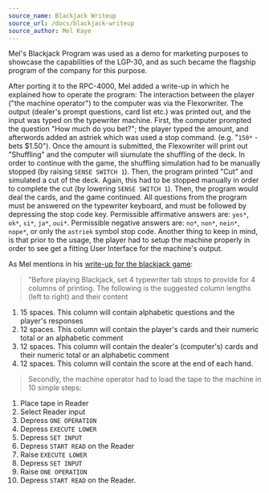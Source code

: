```yaml
---
source_name: Blackjack Writeup
source_url: /docs/blackjack-writeup
source_author: Mel Kaye
---
```


Mel's Blackjack Program was used as a demo for marketing purposes to showcase the capabilities of the LGP-30, and as such became the flagship program of the company for this purpose.

After porting it to the RPC-4000, Mel added a write-up in which he explained how to operate the program: The interaction between the player ("the machine operator") to the computer was via the Flexorwriter. The output (dealer's prompt questions, card list etc.) was printed out, and the input was typed on the typewriter machine. First, the computer prompted the question "How much do you bet?"; the player typed the amount, and afterwords added an astriek which was used a stop command. (e.g. "`150*` - bets $1.50"). Once the amount is submitted, the Flexowriter will print out "Shuffling" and the computer will siumulate the shuffling of the deck. In order to continue with the game, the shuffling simulation had to be manually stopped (by raising `SENSE SWITCH 1`). Then, the program printed "Cut" and simulated a cut of the deck. Again, this had to be stopped manually in order to complete the cut (by lowering `SENSE SWITCH 1`). Then, the program would deal the cards, and the game continued. All questions from the program must be answered on the typewriter keyboard, and must be followed by depressing the stop code key. Permissible affirmative answers are: `yes*`, `ok*`, `si*`, `ja*`, `oui*`. Permissible negative answers are: `no*`, `non*`, `nein*`, `nope*`, or only the `astriek` symbol stop code. Another thing to keep in mind, is that prior to the usage, the player had to setup the machine properly in order to see get a fitting User Interface for the machine's output.

As Mel mentions in his [write-up for the blackjack game](/docs/blackjack-writeup):

> "Before playing Blackjack, set 4 typewriter tab stops to provide for 4 columns of printing. The following is the suggested column lengths (left to right) and their content

1. 15 spaces. This column will contain alphabetic questions and the player's responses
2. 12 spaces. This column will contain the player's cards and their numeric total or an alphabetic comment
3. 12 spaces. This column will contain the dealer's (computer's) cards and their numeric total or an alphabetic comment
4. 12 spaces. This column will contain the score at the end of each hand.

> Secondly, the machine operator had to load the tape to the machine in 10 simple steps:

1. Place tape in Reader
2. Select Reader input
3. Depress `ONE OPERATION`
4. Depress `EXECUTE LOWER`
5. Depress `SET INPUT`
6. Depress `START READ` on the Reader
7. Raise `EXECUTE LOWER`
8. Depress `SET INPUT`
9. Raise `ONE OPERATION`
10. Depress `START READ` on the Reader.
